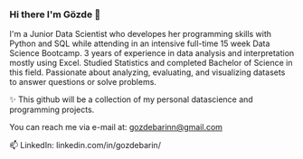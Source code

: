 
### Hi there I'm Gözde 👋

I'm a Junior Data Scientist who developes her programming skills with Python and SQL while attending in an intensive full-time 15 week Data Science Bootcamp.
3 years of experience in data analysis and interpretation mostly using Excel.
Studied Statistics and completed Bachelor of Science in this field.
Passionate about analyzing, evaluating, and visualizing datasets to answer questions or solve problems.

✨ This github will be a collection of my personal datascience and programming projects.


You can reach me via e-mail at: gozdebarinn@gmail.com

📫 LinkedIn: linkedin.com/in/gozdebarin/
